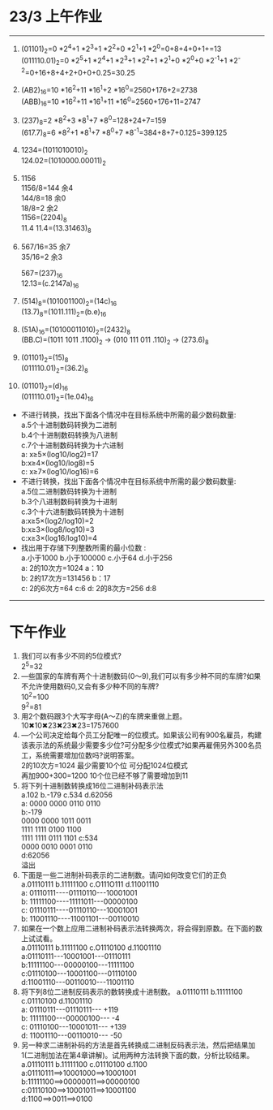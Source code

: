 # 23/3 上午作业
---
1. (01101)<sub>2</sub>=0 *2<sup>4</sup>+1 *2<sup>3</sup>+1 *2<sup>2</sup>+0 *2<sup>1</sup>+1 *2<sup>0</sup>=0+8+4+0+1+=13     
 (011110.01)<sub>2</sub>=0 *2<sup>5</sup>+1 *2<sup>4</sup>+1 *2<sup>3</sup>+1 *2<sup>2</sup>+1 *2<sup>1</sup>+0 *2<sup>0</sup>+0 *2<sup>-1</sup>+1 *2<sup>-2</sup>=0+16+8+4+2+0+0+0.25=30.25  
2. (AB2)<sub>16</sub>=10 *16<sup>2</sup>+11 *16<sup>1</sup>+2 *16<sup>0</sup>=2560+176+2=2738   
(ABB)<sub>16</sub>=10 *16<sup>2</sup>+11 *16<sup>1</sup>+11 *16<sup>0</sup>=2560+176+11=2747
3. (237)<sub>8</sub>=2 *8<sup>2</sup>+3 *8<sup>1</sup>+7 *8<sup>0</sup>=128+24+7=159  
  (617.7)<sub>8</sub>=6 *8<sup>2</sup>+1 *8<sup>1</sup>+7 *8<sup>0</sup>+7 *8<sup>-1</sup>=384+8+7+0.125=399.125
4. 1234=(1011010010)<sub>2</sub>  
   124.02=(1010000.00011)<sub>2</sub>  
5. 1156  
  1156/8=144 余4  
  144/8=18 余0  
  18/8=2 余2  
  1156=(2204)<sub>8</sub>  
  11.4
  11.4=(13.31463)<sub>8</sub>
6. 567/16=35 余7  
   35/16=2 余3   

   567=(237)<sub>16</sub>  
   12.13=(c.2147a)<sub>16</sub>
7. (514)<sub>8</sub>=(101001100)<sub>2</sub>=(14c)<sub>16</sub>  
   (13.7)<sub>8</sub>=(1011.111)<sub>2</sub>=(b.e)<sub>16</sub>
8. (51A)<sub>16</sub>=(10100011010)<sub>2</sub>=(2432)<sub>8</sub>  
(BB.C)=(1011 1011 .1100)<sub>2</sub> → (010 111 011 .110)<sub>2</sub> → (273.6)<sub>8</sub>
9. (01101)<sub>2</sub>=(15)<sub>8</sub>  
  (011110.01)<sub>2</sub>=(36.2)<sub>8</sub>
10. (01101)<sub>2</sub>=(d)<sub>16</sub>  
   (011110.01)<sub>2</sub>=(1e.04)<sub>16</sub>
- 不进行转换，找出下面各个情况中在目标系统中所需的最少数码数量:  
a.5个十进制数码转换为二进制  
b.4个十进制数码转换为八进制   
c.7个十进制数码转换为十六进制  
 a: x≥5×(log10/log2)=17  
 b:x≥4×(log10/log8)=5  
 c: x≥7×(log10/log16)=6  
- 不进行转换，找出下面各个情况中在目标系统中所需的最少数码数量:  
a.5位二进制数码转换为十进制  
b.3个八进制数码转换为十进制  
c.3个十六进制数码转换为十进制  
 a:x≥5×(log2/log10)=2  
 b:x≥3×(log8/log10)=3  
 c:x≥3×(log16/log10)=4  
- 找出用于存储下列整数所需的最小位数 :  
a.小于1000 b.小于100000 c.小于64 d.小于256  
 a: 2的10次方=1024 a：10  
 b: 2的17次方=131456 b：17  
 c: 2的6次方=64   c:6 
 d: 2的8次方=256  d:8  

----

#  下午作业  
1. 我们可以有多少不同的5位模式?  
 2<sup>5</sup>=32  
2. —些国家的车牌有两个十进制数码(0〜9),我们可以有多少种不同的车牌?如果不允许使用数码0,又会有多少种不同的车牌?  
 10<sup>2</sup>=100  
  9<sup>2</sup>=81  
3. 用2个数码跟3个大写字母(A〜Z)的车牌来重做上题。  
  10✖10✖23✖23✖23=1757600  
4. —个公司决定给每个员工分配唯一的位模式。如果该公司有900名雇员，构建该表示法的系统最少需要多少位?可分配多少位模式?如果再雇佣另外300名员工，系统需要增加位数吗?说明答案。  
2的10次方=1024 最少需要10个位 可分配1024位模式  
再加900+300=1200 10个位已经不够了需要增加到11  
5. 将下列十进制数转换成16位二进制补码表示法  
   a.102 b.-179 c.534 d.62056  
   a: 0000 0000 0110 0110   
   b:-179  
   0000 0000 1011 0011  
   1111 1111 0100 1100  
   1111 1111 0111 1101
   c:534  
   0000 0010 0001 0110  
   d:62056  
   溢出  
6. 下面是一些二进制补码表示的二进制数。请问如何改变它们的正负  
  a.01110111 b.11111100 c.O111O111 d.11001110  
  a: 01110111----01110110---10001001  
  b: 11111100----11111011---00000100  
  c: 01110111----01110110---10001001  
  b: 11001110----11001101---00110010  
7. 如果在一个数上应用二进制补码表示法转换两次，将会得到原数。在下面的数上试试看。  
a.01110111  b.11111100  c.O1110100  d.11001110  
a:01110111---10001001---01110111  
b:11111100---00000100---11111100  
c:01110100---10001100---01110100  
d:11001110---00110010---11001110  
8. 将下列8位二进制反码表示的数转换成十进制数。
a.01110111 b.11111100 c.01110100 d.11001110   
 a: 01110111---01110111--- +119  
 b: 11111100---00000100--- -4  
 c: 01110100---10001011--- +139  
 d: 11001110---00110010--- -50  
9. 另一种求二进制补码的方法是首先转换成二进制反码表示法，然后把结果加1(二进制加法在第4章讲解)。试用两种方法转换下面的数，分析比较结果。
a.01110111 b.11111100 c.01110100 d.1100  
 a:01110111==>10001000==>10001001  
 b:11111100==>00000011==>00000100  
 c:01110100==>10001011==>10001100  
 d:1100==>0011==>0100









  
